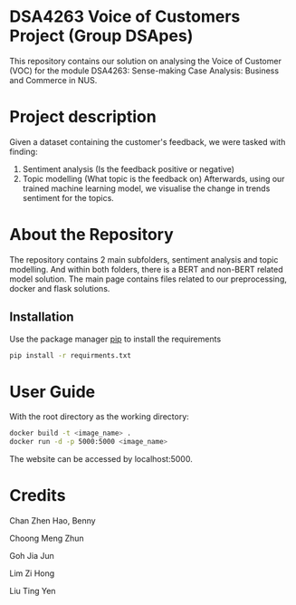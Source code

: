 # DSA4263 Voice of Customers Project (Group DSApes)
This repository contains our solution on analysing the Voice of Customer (VOC) for the module DSA4263: Sense-making Case Analysis: Business and Commerce in NUS.
# Project description
Given a dataset containing the customer's feedback, we were tasked with finding:
1. Sentiment analysis (Is the feedback positive or negative)
2. Topic modelling (What topic is the feedback on)
Afterwards, using our trained machine learning model, we visualise the change in trends sentiment for the topics.
# About the Repository
The repository contains 2 main subfolders, sentiment analysis and topic modelling. And within both folders, there is a BERT and non-BERT related model solution. The main page contains files related to our preprocessing, docker and flask solutions.

## Installation

Use the package manager [pip](https://pip.pypa.io/en/stable/) to install the requirements

```bash
pip install -r requirments.txt
```

# User Guide
With the root directory as the working directory:

```bash
docker build -t <image_name> . 
docker run -d -p 5000:5000 <image_name>
```
The website can be accessed by localhost:5000.

# Credits
Chan Zhen Hao, Benny

Choong Meng Zhun

Goh Jia Jun

Lim Zi Hong

Liu Ting Yen
